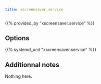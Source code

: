 ```yaml
---
title: xscreensaver.service
---
```


{{% provided_by "xscreensaver.service" %}}

## Options

{{% systemd_unit "xscreensaver.service" %}}

## Additionnal notes

Nothing here.